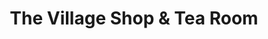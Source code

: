 ---
title: "The Village Shop & Tea Room"
url: /chichester/the-village-shop-and-tea-room/
shop: convenience
---